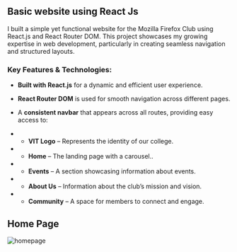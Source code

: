 ## Basic website using React Js
I  built a simple yet functional website for the Mozilla Firefox Club using React.js and React Router DOM. This project showcases my growing expertise in web development, particularly in creating seamless navigation and structured layouts.


### Key Features & Technologies:

- **Built with React.js** for a dynamic and efficient user experience.

- **React Router DOM** is used for smooth navigation across different pages.

-   A **consistent navbar** that appears across all routes, providing easy access to:

 -  - **VIT Logo** – Represents the identity of our college.

- - **Home** – The landing page with a carousel..

- - **Events** – A section showcasing information about events.

- - **About Us** – Information about the club’s mission and vision.

- - **Community** – A space for members to connect and engage.

## Home Page
![homepage](https://imgur.com/a/v324Ujh)
